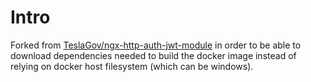 # Intro
Forked from [TeslaGov/ngx-http-auth-jwt-module](https://github.com/TeslaGov/ngx-http-auth-jwt-module) in order to be able to download dependencies needed to build the docker image instead of relying on docker host filesystem (which can be windows).
